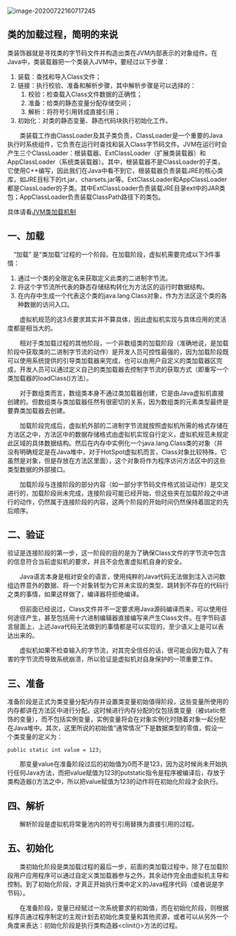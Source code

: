 ![image-20200722160717245](https://gitee.com/cdx_dayshow/picBed/raw/master/img/image-20200722160717245.png)

## 类的加载过程，简明的来说

类装饰器就是寻找类的字节码文件并构造出类在JVM内部表示的对象组件。在Java中，类装载器把一个类装入JVM中，要经过以下步骤：

1. 装载：查找和导入Class文件；
2. 链接：执行校验、准备和解析步骤，其中解析步骤是可以选择的：
   1. 校验：检查载入Class文件数据的正确性；
   2. 准备：给类的静态变量分配存储空间；
   3. 解析：将符号引用转成直接引用；
3. 初始化：对类的静态变量、静态代码块执行初始化工作。

　　类装载工作由ClassLoader及其子类负责，ClassLoader是一个重要的Java执行时系统组件，它负责在运行时查找和装入Class字节码文件。JVM在运行时会产生三个ClassLoader：根装载器、ExtClassLoader（扩展类装载器）和AppClassLoader（系统类装载器）。其中，根装载器不是ClassLoader的子类，它使用C++编写，因此我们在Java中看不到它，根装载器负责装载JRE的核心类库，如JRE目标下的rt.jar、charsets.jar等。ExtClassLoader和AppClassLoader都是ClassLoader的子类。其中ExtClassLoader负责装载JRE目录ext中的JAR类包；AppClassLoader负责装载ClassPath路径下的类包。

具体请看[JVM类加载机制]()

## 一、加载

　“加载” 是“类加载”过程的一个阶段。在加载阶段，虚拟机需要完成以下3件事情：

1. 通过一个类的全限定名来获取定义此类的二进制字节流。
2. 将这个字节流所代表的静态存储结构转化为方法区的运行时数据结构。
3. 在内存中生成一个代表这个类的java.lang.Class对象，作为方法区这个类的各种数据的访问入口。

　　虚拟机规范的这3点要求其实并不算具体，因此虚拟机实现与具体应用的灵活度都是相当大的。

　　相对于类加载过程的其他阶段，一个非数组类的加载阶段（准确地说，是加载阶段中获取类的二进制字节流的动作）是开发人员可控性最强的，因为加载阶段既可以使用系统提供的引导类加载器来完成，也可以由用户自定义的类加载器区完成，开发人员可以通过定义自己的类加载器去控制字节流的获取方式（即重写一个类加载器的loadClass()方法）。

　　对于数组类而言，数组类本身不通过类加载器创建，它是由Java虚拟机直接创建的。但数组类与类加载器任然有很密切的关系，因为数组类的元素类型最终是要靠类加载器去创建。

　　加载阶段完成后，虚拟机外部的二进制字节流就按照虚拟机所需的格式存储在方法区之中，方法区中的数据存储格式由虚拟机实现自行定义，虚拟机规范未规定此区域的具体数据结构。然后在内存中实例化一个java.lang.Class类的对象（并没有明确规定是在Java堆中，对于HotSpot虚拟机而言，Class对象比较特殊，它虽然是对象，但是存放在方法区里面），这个对象将作为程序访问方法区中的这些类型数据的外部接口。

　　加载阶段与连接阶段的部分内容（如一部分字节码文件格式验证动作）是交叉进行的，加载阶段尚未完成，连接阶段可能已经开始，但这些夹在加载阶段之中进行的动作，仍然属于连接阶段的内容，这两个阶段的开始时间仍然保持着固定的先后顺序。

## 二、验证

验证是连接阶段的第一步，这一阶段的目的是为了确保Class文件的字节流中包含的信息符合当前虚拟机的要求，并且不会危害虚拟机自身的安全。

　　Java语言本身是相对安全的语言，使用纯粹的Java代码无法做到注入访问数组边界意外的数据、将一个对象转型为它并未实现的类型、跳转到不存在的代码行之类的事情，如果这样做了，编译器将拒绝编译。

　　但前面已经说过，Class文件并不一定要求用Java源码编译而来，可以使用任何途径产生，甚至包括用十六进制编辑器直接编写来产生Class文件。在字节码语言层面上，上述Java代码无法做到的事情都是可以实现的，至少语义上是可以表达出来的。

　　虚拟机如果不检查输入的字节流，对其完全信任的话，很可能会因为载入了有害的字节流而导致系统崩溃，所以验证是虚拟机对自身保护的一项重要工作。

## 三、准备

准备阶段是正式为类变量分配内存并设置类变量初始值得阶段，这些变量所使用的内存都讲在方法区中进行分配。这时候进行内存分配的仅包括类变量（被static修饰的变量），而不包括实例变量，实例变量将会在对象实例化时随着对象一起分配在Java堆中。其次，这里所说的初始值“通常情况”下是数据类型的零值，假设一个类变量的定义为：

```
public static int value = 123;
```

　　那变量value在准备阶段过后的初始值为0而不是123，因为这时候尚未开始执行任何Java方法，而把value赋值为123的putstatic指令是程序被编译后，存放于类构造器<clinit>()方法之中，所以把value赋值为123的动作将在初始化阶段才会执行。

## 四、解析

　　解析阶段是虚拟机将常量池内的符号引用替换为直接引用的过程。

## 五、初始化

　　类初始化阶段是类加载过程的最后一步，前面的类加载过程中，除了在加载阶段用户应用程序可以通过自定义类加载器参与之外，其余动作完全由虚拟机主导和控制。到了初始化阶段，才真正开始执行类中定义的Java程序代码（或者说是字节码）。

　　在准备阶段，变量已经赋过一次系统要求的初始值，而在初始化阶段，则根据程序员通过程序制定的主观计划去初始化类变量和其他资源，或者可以从另外一个角度来表达：初始化阶段是执行类构造器<clinit()>方法的过程。
